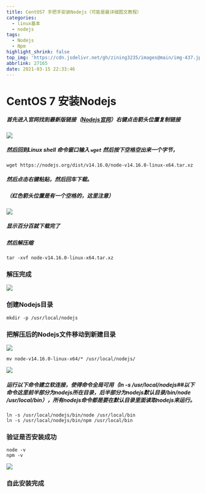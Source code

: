 ```yaml
---
title: CentOS7 手把手安装Nodejs（可能是最详细图文教程）
categories:
  - linux基本
  - nodejs
tags:
  - Nodejs
  - Npm
highlight_shrink: false
top_img: 'https://cdn.jsdelivr.net/gh/zining3235/images@main/img-437.jpg'
abbrlink: 27165
date: 2021-03-15 22:33:46
---
```

# CentOS 7 安装Nodejs

##### 首先进入官网找到最新版链接（[Nodejs官网](https://nodejs.org/zh-cn/download/)）右键点击箭头位置复制链接

![](https://yekei-images.s3.jp-tok.cloud-object-storage.appdomain.cloud/nodejs/1.png)

##### 然后回到Linux shell 命令窗口输入 `wget`  然后按下空格空出来一个字节，

```shell
wget https://nodejs.org/dist/v14.16.0/node-v14.16.0-linux-x64.tar.xz
```

##### 然后点击右键粘贴，然后回车下载。

##### （红色箭头位置是有一个空格的，**这里注意**）

![](https://yinyinyushi.com/imgs/2021/03/be7a3f68ae0ebf67.png)

##### 显示百分百就下载完了

##### 然后解压缩

```shell
tar -xvf node-v14.16.0-linux-x64.tar.xz
```

### 解压完成

![](https://yinyinyushi.com/imgs/2021/03/eb6f265b32a6f042.png)

### 创建Nodejs目录

```shell
mkdir -p /usr/local/nodejs
```

### 把解压后的Nodejs文件移动到新建目录

![](https://yekei-images.s3.jp-tok.cloud-object-storage.appdomain.cloud/nodejs/2.png)

```shell
mv node-v14.16.0-linux-x64/* /usr/local/nodejs/
```

![](https://yekei-images.s3.jp-tok.cloud-object-storage.appdomain.cloud/nodejs/3.png)

##### 运行以下命令建立软连接，使得命令全局可用（ln -s /usr/local/nodejs##以下命令这里前半部分为nodejs所在目录，后半部分为nodejs默认目录/bin/node /usr/local/bin），所有nodejs命令都是要在默认目录里面读取nodejs来运行。

```shell
ln -s /usr/local/nodejs/bin/node /usr/local/bin
ln -s /usr/local/nodejs/bin/npm /usr/local/bin
```

### 验证是否安装成功

```shell
node -v
npm -v
```

![](https://yekei-images.s3.jp-tok.cloud-object-storage.appdomain.cloud/nodejs/4.png)

### 自此安装完成
